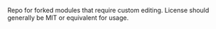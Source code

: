 Repo for forked modules that require custom editing. License should generally be MIT or equivalent for usage. 
